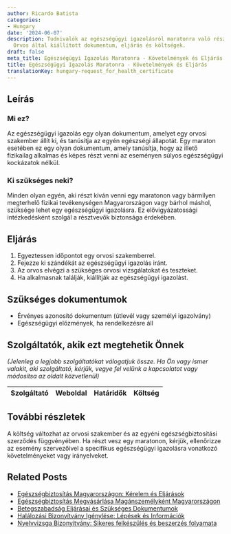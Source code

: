 ```yaml
---
author: Ricardo Batista
categories:
- Hungary
date: '2024-06-07'
description: Tudnivalók az egészségügyi igazolásról maratonra való részvételhez Magyarországon.
  Orvos által kiállított dokumentum, eljárás és költségek.
draft: false
meta_title: Egészségügyi Igazolás Maratonra - Követelmények és Eljárás
title: Egészségügyi Igazolás Maratonra - Követelmények és Eljárás
translationKey: hungary-request_for_health_certificate
---
```



## Leírás
### Mi ez?
Az egészségügyi igazolás egy olyan dokumentum, amelyet egy orvosi szakember állít ki, és tanúsítja az egyén egészségi állapotát. Egy maraton esetében ez egy olyan dokumentum, amely tanúsítja, hogy az illető fizikailag alkalmas és képes részt venni az eseményen súlyos egészségügyi kockázatok nélkül.

### Ki szükséges neki?
Minden olyan egyén, aki részt kíván venni egy maratonon vagy bármilyen megterhelő fizikai tevékenységen Magyarországon vagy bárhol máshol, szüksége lehet egy egészségügyi igazolásra. Ez elővigyázatossági intézkedésként szolgál a résztvevők biztonsága érdekében.

## Eljárás

1. Egyeztessen időpontot egy orvosi szakemberrel.
2. Fejezze ki szándékát az egészségügyi igazolás iránt.
3. Az orvos elvégzi a szükséges orvosi vizsgálatokat és teszteket.
4. Ha alkalmasnak találják, kiállítják az egészségügyi igazolást.

## Szükséges dokumentumok

* Érvényes azonosító dokumentum (útlevél vagy személyi igazolvány)
* Egészségügyi előzmények, ha rendelkezésre áll

## Szolgáltatók, akik ezt megtehetik Önnek

_(Jelenleg a legjobb szolgáltatókat válogatjuk össze. Ha Ön vagy ismer valakit, aki szolgáltató, kérjük, vegye fel velünk a kapcsolatot vagy módosítsa az oldalt közvetlenül)_

| Szolgáltató     |     Weboldal    |     Határidők    |       Költség     |
| --------------- | --------------- |  :-------------: | :-------------: |

## További részletek

A költség változhat az orvosi szakember és az egyéni egészségbiztosítási szerződés függvényében. Ha részt vesz egy maratonon, kérjük, ellenőrizze az esemény szervezőivel a specifikus egészségügyi igazolásra vonatkozó követelményeket vagy irányelveket.


## Related Posts

- [Egészségbiztosítás Magyarországon: Kérelem és Eljárások](https://tramitit.com/hu/guides/hungary/egeszsegugyi_biztositas_igenylese/)
- [Egészségbiztosítás Megvásárlása Magánszemélyként Magyarországon](https://tramitit.com/hu/guides/hungary/egyeni_egeszsegbiztositas_megszerzese/)
- [Betegszabadság Eljárásai és Szükséges Dokumentumok](https://tramitit.com/hu/guides/hungary/tappenz_igenylese/)
- [Halálozási Bizonyítvány Igénylése: Lépések és Információk](https://tramitit.com/hu/guides/hungary/anyakonyvi_kivonatok_kerese/)
- [Nyelvvizsga Bizonyítvány: Sikeres felkészülés és beszerzés folyamata](https://tramitit.com/hu/guides/hungary/nyelvvizsga_bizonyitvany_igenylese/)